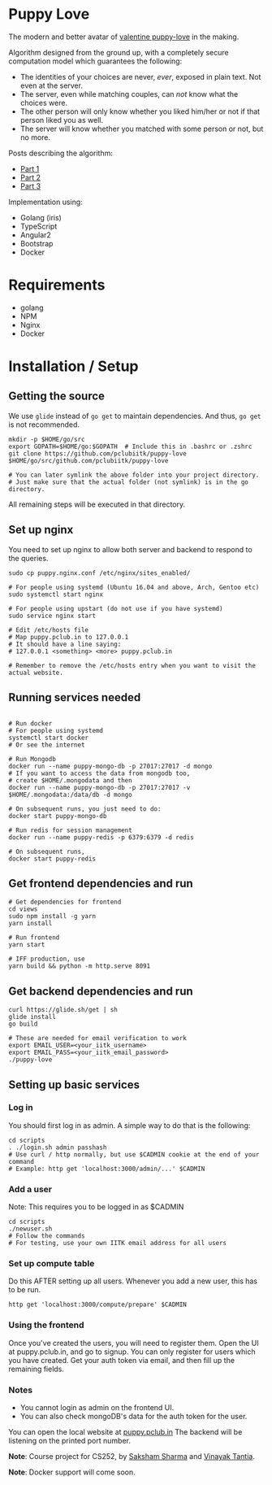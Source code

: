 Puppy Love
==========

The modern and better avatar of [valentine puppy-love](https://github.com/pclubiitk/valentine) in the making.

Algorithm designed from the ground up, with a completely secure computation model which guarantees the following:

* The identities of your choices are never, *ever*, exposed in plain text. Not even at the server.
* The server, even while matching couples, can *not* know what the choices were.
* The other person will only know whether you liked him/her or not if that person liked you as well.
* The server will know whether you matched with some person or not, but no more.

Posts describing the algorithm:
* [Part 1](https://sakshamsharma.com/2016/10/puppy1/)
* [Part 2](https://sakshamsharma.com/2016/11/puppy2/)
* [Part 3](https://sakshamsharma.com/2016/12/puppy3/)

Implementation using:

* Golang (iris)
* TypeScript
* Angular2
* Bootstrap
* Docker

# Requirements
* golang
* NPM
* Nginx
* Docker

# Installation / Setup

## Getting the source
We use `glide` instead of `go get` to maintain dependencies. And thus, `go get` is not recommended.

```
mkdir -p $HOME/go/src
export GOPATH=$HOME/go:$GOPATH  # Include this in .bashrc or .zshrc
git clone https://github.com/pclubiitk/puppy-love $HOME/go/src/github.com/pclubiitk/puppy-love

# You can later symlink the above folder into your project directory.
# Just make sure that the actual folder (not symlink) is in the go directory.
```

All remaining steps will be executed in that directory.

## Set up nginx
You need to set up nginx to allow both server and backend to respond to the queries.
```
sudo cp puppy.nginx.conf /etc/nginx/sites_enabled/

# For people using systemd (Ubuntu 16.04 and above, Arch, Gentoo etc)
sudo systemctl start nginx

# For people using upstart (do not use if you have systemd)
sudo service nginx start

# Edit /etc/hosts file
# Map puppy.pclub.in to 127.0.0.1
# It should have a line saying:
# 127.0.0.1 <something> <more> puppy.pclub.in

# Remember to remove the /etc/hosts entry when you want to visit the actual website.
```

## Running services needed
```

# Run docker
# For people using systemd
systemctl start docker
# Or see the internet

# Run Mongodb
docker run --name puppy-mongo-db -p 27017:27017 -d mongo 
# If you want to access the data from mongodb too,
# create $HOME/.mongodata and then
docker run --name puppy-mongo-db -p 27017:27017 -v $HOME/.mongodata:/data/db -d mongo 

# On subsequent runs, you just need to do:
docker start puppy-mongo-db

# Run redis for session management
docker run --name puppy-redis -p 6379:6379 -d redis

# On subsequent runs,
docker start puppy-redis
```

## Get frontend dependencies and run
```
# Get dependencies for frontend
cd views
sudo npm install -g yarn
yarn install

# Run frontend
yarn start

# IFF production, use
yarn build && python -m http.serve 8091

```

## Get backend dependencies and run
```
curl https://glide.sh/get | sh
glide install
go build

# These are needed for email verification to work
export EMAIL_USER=<your_iitk_username>
export EMAIL_PASS=<your_iitk_email_password>
./puppy-love
```

## Setting up basic services
### Log in
You should first log in as admin. A simple way to do that is the following:
```
cd scripts
. ./login.sh admin passhash
# Use curl / http normally, but use $CADMIN cookie at the end of your command
# Example: http get 'localhost:3000/admin/...' $CADMIN
```

### Add a user
Note: This requires you to be logged in as $CADMIN
```
cd scripts
./newuser.sh
# Follow the commands
# For testing, use your own IITK email address for all users
```

### Set up compute table
Do this AFTER setting up all users. Whenever you add a new user, this has to be run.
```
http get 'localhost:3000/compute/prepare' $CADMIN
```

### Using the frontend
Once you've created the users, you will need to register them. Open the UI at puppy.pclub.in, and go to signup. You can only register for users which you have created. Get your auth token via email, and then fill up the remaining fields.

### Notes
* You cannot login as admin on the frontend UI.
* You can also check mongoDB's data for the auth token for the user.

You can open the local website at [puppy.pclub.in](puppy.pclub.in)
The backend will be listening on the printed port number.

**Note**: Course project for CS252, by [Saksham Sharma](https://github.com/sakshamsharma/) and [Vinayak Tantia](https://github.com/vtantia).

**Note**: Docker support will come soon.
